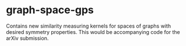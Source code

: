 # graph-space-gps
Contains new similarity measuring kernels for spaces of graphs with desired symmetry properties. This would be accompanying code for the arXiv submission.

